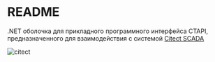 # README #

.NET оболочка для прикладного программного интерфейса CTAPI, предназначенного для взаимодействия с системой [Citect SCADA ](https://www.citect.schneider-electric.com/scada/citectscada)

![citect](http://cleverhouse.club/wp-content/uploads/2015/07/citect-panel.jpg)